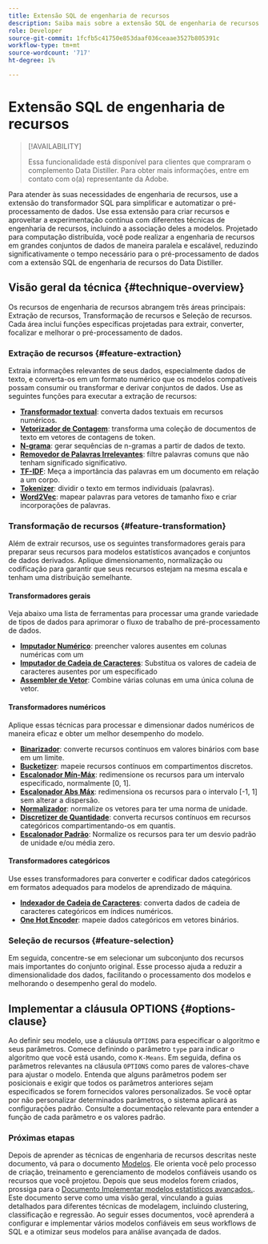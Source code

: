 ```yaml
---
title: Extensão SQL de engenharia de recursos
description: Saiba mais sobre a extensão SQL de engenharia de recursos do Data Distiller para pré-processar dados para modelagem estatística avançada. Ele aborda as técnicas disponíveis de extração, transformação e seleção de recursos.
role: Developer
source-git-commit: 1fcfb5c41750e853daaf036ceaae3527b805391c
workflow-type: tm+mt
source-wordcount: '717'
ht-degree: 1%

---
```


# Extensão SQL de engenharia de recursos

>[!AVAILABILITY]
>
>Essa funcionalidade está disponível para clientes que compraram o complemento Data Distiller. Para obter mais informações, entre em contato com o(a) representante da Adobe.

Para atender às suas necessidades de engenharia de recursos, use a extensão do transformador SQL para simplificar e automatizar o pré-processamento de dados. Use essa extensão para criar recursos e aproveitar a experimentação contínua com diferentes técnicas de engenharia de recursos, incluindo a associação deles a modelos. Projetado para computação distribuída, você pode realizar a engenharia de recursos em grandes conjuntos de dados de maneira paralela e escalável, reduzindo significativamente o tempo necessário para o pré-processamento de dados com a extensão SQL de engenharia de recursos do Data Distiller.

## Visão geral da técnica {#technique-overview}

Os recursos de engenharia de recursos abrangem três áreas principais: Extração de recursos, Transformação de recursos e Seleção de recursos. Cada área inclui funções específicas projetadas para extrair, converter, focalizar e melhorar o pré-processamento de dados.

### Extração de recursos {#feature-extraction}

Extraia informações relevantes de seus dados, especialmente dados de texto, e converta-os em um formato numérico que os modelos compatíveis possam consumir ou transformar e derivar conjuntos de dados. Use as seguintes funções para executar a extração de recursos:

- **[Transformador textual](./feature-transformation.md#textual-transformations)**: converta dados textuais em recursos numéricos.
- **[Vetorizador de Contagem](./feature-transformation.md#countvectorizer)**: transforma uma coleção de documentos de texto em vetores de contagens de token.
- **[N-grama](./feature-transformation.md#ngram)**: gerar sequências de n-gramas a partir de dados de texto.
- **[Removedor de Palavras Irrelevantes](./feature-transformation.md#stopwordsremover)**: filtre palavras comuns que não tenham significado significativo.
- **[TF-IDF](./feature-transformation.md#tf-idf)**: Meça a importância das palavras em um documento em relação a um corpo.
- **[Tokenizer](./feature-transformation.md#tokenizer)**: dividir o texto em termos individuais (palavras).
- **[Word2Vec](./feature-transformation.md#word2vec)**: mapear palavras para vetores de tamanho fixo e criar incorporações de palavras.

### Transformação de recursos {#feature-transformation}

Além de extrair recursos, use os seguintes transformadores gerais para preparar seus recursos para modelos estatísticos avançados e conjuntos de dados derivados. Aplique dimensionamento, normalização ou codificação para garantir que seus recursos estejam na mesma escala e tenham uma distribuição semelhante.

#### Transformadores gerais

Veja abaixo uma lista de ferramentas para processar uma grande variedade de tipos de dados para aprimorar o fluxo de trabalho de pré-processamento de dados.

- **[Imputador Numérico](./feature-transformation.md#numeric-imputer)**: preencher valores ausentes em colunas numéricas com um
- **[Imputador de Cadeia de Caracteres](./feature-transformation.md#string-imputer)**: Substitua os valores de cadeia de caracteres ausentes por um especificado
- **[Assembler de Vetor](./feature-transformation.md#vector-assembler)**: Combine várias colunas em uma única coluna de vetor.

#### Transformadores numéricos

Aplique essas técnicas para processar e dimensionar dados numéricos de maneira eficaz e obter um melhor desempenho do modelo.

- **[Binarizador](./feature-transformation.md#binarizer)**: converte recursos contínuos em valores binários com base em um limite.
- **[Bucketizer](./feature-transformation.md#bucketizer)**: mapeie recursos contínuos em compartimentos discretos.
- **[Escalonador Mín-Máx](./feature-transformation.md#minmaxscaler)**: redimensione os recursos para um intervalo especificado, normalmente [0, 1].
- **[Escalonador Abs Máx](./feature-transformation.md#maxabsscaler)**: redimensiona os recursos para o intervalo [-1, 1] sem alterar a dispersão.
- **[Normalizador](./feature-transformation.md#normalizer)**: normalize os vetores para ter uma norma de unidade.
- **[Discretizer de Quantidade](./feature-transformation.md#quantilediscretizer)**: converta recursos contínuos em recursos categóricos compartimentando-os em quantis.
- **[Escalonador Padrão](./feature-transformation.md#standardscaler)**: Normalize os recursos para ter um desvio padrão de unidade e/ou média zero.

#### Transformadores categóricos

Use esses transformadores para converter e codificar dados categóricos em formatos adequados para modelos de aprendizado de máquina.

- **[Indexador de Cadeia de Caracteres](./feature-transformation.md#stringindexer)**: converta dados de cadeia de caracteres categóricos em índices numéricos.
- **[One Hot Encoder](./feature-transformation.md#onehotencoder)**: mapeie dados categóricos em vetores binários.

### Seleção de recursos {#feature-selection}

Em seguida, concentre-se em selecionar um subconjunto dos recursos mais importantes do conjunto original. Esse processo ajuda a reduzir a dimensionalidade dos dados, facilitando o processamento dos modelos e melhorando o desempenho geral do modelo.

<!-- Commented out as it 
## Supported machine learning algorithms {#supported-ml-algorithms}

Once you have preprocessed your data, use the feature engineering SQL extension to prepare your data for the following machine learning algorithms:

### Classification and regression {#classification-regression}

Use logical regression to predict categorical outcomes and linear regression to predict continuous values.

- **Logical Regression**: Use this for binary classification tasks.
- **Linear Regression**: Apply this algorithm for predicting continuous values.

### Clustering {#clustering}

Use a clustering algorithm to group data points into distinct clusters based on their similarities.

- **[`K-Means`](./feature-transformation.md#kmeans)**: Use `K-Means` for unsupervised learning tasks to partition data into a specified number of clusters, with each data point assigned to the cluster with the nearest mean. -->

## Implementar a cláusula OPTIONS {#options-clause}

Ao definir seu modelo, use a cláusula `OPTIONS` para especificar o algoritmo e seus parâmetros. Comece definindo o parâmetro `type` para indicar o algoritmo que você está usando, como `K-Means`. Em seguida, defina os parâmetros relevantes na cláusula `OPTIONS` como pares de valores-chave para ajustar o modelo. Entenda que alguns parâmetros podem ser posicionais e exigir que todos os parâmetros anteriores sejam especificados se forem fornecidos valores personalizados. Se você optar por não personalizar determinados parâmetros, o sistema aplicará as configurações padrão. Consulte a documentação relevante para entender a função de cada parâmetro e os valores padrão.

### Próximas etapas

Depois de aprender as técnicas de engenharia de recursos descritas neste documento, vá para o documento [Modelos](./models.md). Ele orienta você pelo processo de criação, treinamento e gerenciamento de modelos confiáveis usando os recursos que você projetou. Depois que seus modelos forem criados, prossiga para o [Documento Implementar modelos estatísticos avançados.](./implement-models/implement-models.md). Este documento serve como uma visão geral, vinculando a guias detalhados para diferentes técnicas de modelagem, incluindo clustering, classificação e regressão. Ao seguir esses documentos, você aprenderá a configurar e implementar vários modelos confiáveis em seus workflows de SQL e a otimizar seus modelos para análise avançada de dados.
